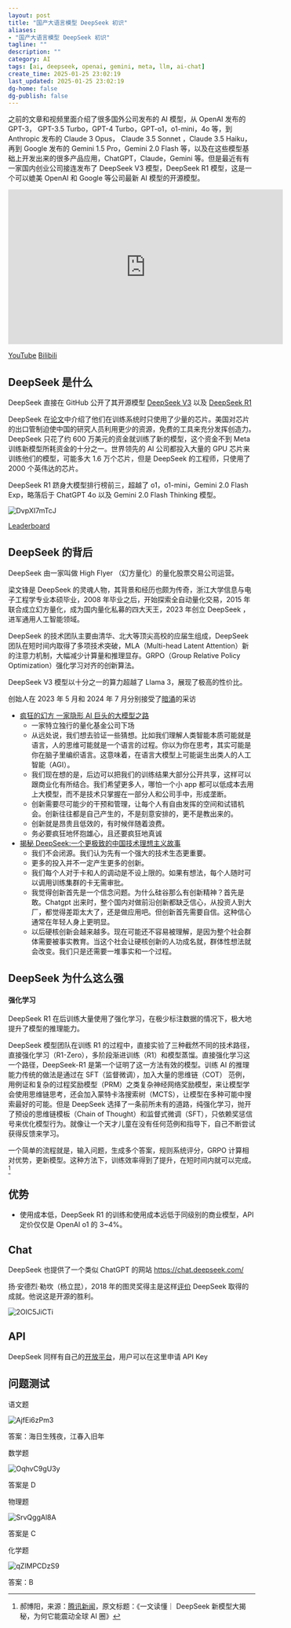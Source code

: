 ```yaml
---
layout: post
title: "国产大语言模型 DeepSeek 初识"
aliases:
- "国产大语言模型 DeepSeek 初识"
tagline: ""
description: ""
category: AI
tags: [ai, deepseek, openai, gemini, meta, llm, ai-chat]
create_time: 2025-01-25 23:02:19
last_updated: 2025-01-25 23:02:19
dg-home: false
dg-publish: false
---
```


之前的文章和视频里面介绍了很多国外公司发布的 AI 模型，从 OpenAI 发布的 GPT-3， GPT-3.5 Turbo，GPT-4 Turbo，GPT-o1，o1-mini，4o 等，到 Anthropic 发布的 Claude 3 Opus， Claude 3.5 Sonnet ，Claude 3.5 Haiku，再到 Google 发布的 Gemini 1.5 Pro，Gemini 2.0 Flash 等，以及在这些模型基础上开发出来的很多产品应用，ChatGPT，Claude，Gemini 等。但是最近有有一家国内创业公司接连发布了 DeepSeek V3 模型，DeepSeek R1 模型，这是一个可以媲美 OpenAI 和 Google 等公司最新 AI 模型的开源模型。

<iframe width="560" height="315" src="https://www.youtube.com/embed/-GFf3qPAl9c?si=zOKt7cRbjUgPa8Gd" title="YouTube video player" frameborder="0" allow="accelerometer; autoplay; clipboard-write; encrypted-media; gyroscope; picture-in-picture; web-share" referrerpolicy="strict-origin-when-cross-origin" allowfullscreen></iframe>

[YouTube](https://youtu.be/-GFf3qPAl9c) [Bilibili](https://www.bilibili.com/video/BV15rfzYsENp/)

## DeepSeek 是什么

DeepSeek 直接在 GitHub 公开了其开源模型 [DeepSeek V3](https://github.com/deepseek-ai/DeepSeek-V3) 以及 [DeepSeek R1](https://github.com/deepseek-ai/DeepSeek-R1)

DeepSeek 在[论文](https://arxiv.org/html/2412.19437v1)中介绍了他们在训练系统时只使用了少量的芯片。美国对芯片的出口管制迫使中国的研究人员利用更少的资源，免费的工具来充分发挥创造力。DeepSeek 只花了约 600 万美元的资金就训练了新的模型，这个资金不到 Meta 训练新模型所耗资金的十分之一。世界领先的 AI 公司都投入大量的 GPU 芯片来训练他们的模型，可能多大 1.6 万个芯片，但是 DeepSeek 的工程师，只使用了 2000 个英伟达的芯片。

DeepSeek R1 跻身大模型排行榜前三，超越了 o1，o1-mini，Gemini 2.0 Flash Exp，略落后于 ChatGPT 4o 以及 Gemini 2.0 Flash Thinking 模型。

![DvpXI7mTcJ](https://pic.einverne.info/images/DvpXI7mTcJ.png)

[Leaderboard](https://web.lmarena.ai/leaderboard)

## DeepSeek 的背后

DeepSeek 由一家叫做 High Flyer （幻方量化）的量化股票交易公司运营。

梁文锋是 DeepSeek 的灵魂人物，其背景和经历也颇为传奇，浙江大学信息与电子工程学专业本硕毕业，2008 年毕业之后，开始探索全自动量化交易，2015 年联合成立幻方量化，成为国内量化私募的四大天王，2023 年创立 DeepSeek ，进军通用人工智能领域。

DeepSeek 的技术团队主要由清华、北大等顶尖高校的应届生组成，DeepSeek 团队在短时间内取得了多项技术突破，MLA（Multi-head Latent Attention）新的注意力机制，大幅减少计算量和推理显存。GRPO（Group Relative Policy Optimization）强化学习对齐的创新算法。

DeepSeek V3 模型以十分之一的算力超越了 Llama 3，展现了极高的性价比。

创始人在 2023 年 5 月和 2024 年 7 月分别接受了[暗涌](https://mp.weixin.qq.com/s/r9zZaEgqAa_lml_fOEZmjg)的采访

- [疯狂的幻方 一家隐形 AI 巨头的大模型之路](https://mp.weixin.qq.com/s?__biz=Mzk0MDMyNDUxOQ==&mid=2247486864&idx=1&sn=dd80bd76dd937e363a5c61aa542e6d18&chksm=c2e22e58f595a74ece1d9938463852ccea072ac1b8445149dbfa2dea65063f160e2f8502b379&scene=21)
  - 一家特立独行的量化基金公司下场
  - 从远处说，我们想去验证一些猜想。比如我们理解人类智能本质可能就是语言，人的思维可能就是一个语言的过程。你以为你在思考，其实可能是你在脑子里编织语言。这意味着，在语言大模型上可能诞生出类人的人工智能（AGI）。
  - 我们现在想的是，后边可以把我们的训练结果大部分公开共享，这样可以跟商业化有所结合。我们希望更多人，哪怕一个小 app 都可以低成本去用上大模型，而不是技术只掌握在一部分人和公司手中，形成垄断。
  - 创新需要尽可能少的干预和管理，让每个人有自由发挥的空间和试错机会。创新往往都是自己产生的，不是刻意安排的，更不是教出来的。
  - 创新就是昂贵且低效的，有时候伴随着浪费。
  - 务必要疯狂地怀抱雄心，且还要疯狂地真诚
- [揭秘 DeepSeek:一个更极致的中国技术理想主义故事](https://mp.weixin.qq.com/s/r9zZaEgqAa_lml_fOEZmjg)
  - 我们不会闭源。我们认为先有一个强大的技术生态更重要。
  - 更多的投入并不一定产生更多的创新。
  - 我们每个人对于卡和人的调动是不设上限的。如果有想法，每个人随时可以调用训练集群的卡无需审批。
  - 我觉得创新首先是一个信念问题。为什么硅谷那么有创新精神？首先是敢。Chatgpt 出来时，整个国内对做前沿创新都缺乏信心，从投资人到大厂，都觉得差距太大了，还是做应用吧。但创新首先需要自信。这种信心通常在年轻人身上更明显。
  - 以后硬核创新会越来越多。现在可能还不容易被理解，是因为整个社会群体需要被事实教育。当这个社会让硬核创新的人功成名就，群体性想法就会改变。我们只是还需要一堆事实和一个过程。

## DeepSeek 为什么这么强

#### 强化学习

DeepSeek R1 在后训练大量使用了强化学习，在极少标注数据的情况下，极大地提升了模型的推理能力。

DeepSeek 模型团队在训练 R1 的过程中，直接实验了三种截然不同的技术路径，直接强化学习（R1-Zero），多阶段渐进训练（R1）和模型蒸馏。直接强化学习这一个路径，DeepSeek-R1 是第一个证明了这一方法有效的模型。训练 AI 的推理能力传统的做法是通过在 SFT（监督微调），加入大量的思维链（COT） 范例，用例证和复杂的过程奖励模型（PRM）之类复杂神经网络奖励模型，来让模型学会使用思维链思考，还会加入蒙特卡洛搜索树（MCTS），让模型在多种可能中搜索最好的可能。但是 DeepSeek 选择了一条前所未有的道路，纯强化学习，抛开了预设的思维链模板（Chain of Thought）和监督式微调（SFT），只依赖奖惩信号来优化模型行为。就像让一个天才儿童在没有任何范例和指导下，自己不断尝试获得反馈来学习。

一个简单的流程就是，输入问题，生成多个答案，规则系统评分，GRPO 计算相对优势，更新模型。这种方法下，训练效率得到了提升，在短时间内就可以完成。[^1]

[^1]: 郝博阳，来源：[腾讯新闻](https://mp.weixin.qq.com/s/cp4rQx09wygE9uHBadI7RA)，原文标题：《一文读懂｜ DeepSeek 新模型大揭秘，为何它能震动全球 AI 圈》

## 优势

- 使用成本低，DeepSeek R1 的训练和使用成本远低于同级别的商业模型，API 定价仅仅是 OpenAI o1 的 3~4%。

## Chat

DeepSeek 也提供了一个类似 ChatGPT 的网站 <https://chat.deepseek.com/>

扬·安德烈·勒坎（杨立昆），2018 年的图灵奖得主是这样[评价](https://www.threads.net/@yannlecun/post/DFNvN3euNEV) DeepSeek 取得的成就。他说这是开源的胜利。

![2OIC5JiCTi](https://pic.einverne.info/images/2OIC5JiCTi.png)

## API

DeepSeek 同样有自己的[开放平台](https://platform.deepseek.com/)，用户可以在这里申请 API Key

## 问题测试

语文题

![AjfEi6zPm3](https://pic.einverne.info/images/AjfEi6zPm3.png)

答案：海日生残夜，江春入旧年

数学题

![OqhvC9gU3y](https://pic.einverne.info/images/OqhvC9gU3y.png)

答案是 D

物理题

![SrvQggAl8A](https://pic.einverne.info/images/SrvQggAl8A.png)

答案是 C

化学题

![qZlMPCDzS9](https://pic.einverne.info/images/qZlMPCDzS9.png)

答案：B
